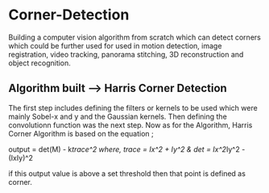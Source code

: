 # Corner-Detection
Building a computer vision algorithm from scratch which can detect corners which could be further used for used in motion detection, image registration, video tracking, panorama stitching, 3D reconstruction and object recognition.

## Algorithm built --> Harris Corner Detection
The first step includes defining the filters or kernels to be used which were mainly Sobel-x and y and the Gaussian kernels. Then defining the convolutionn function was the next step.
Now as for the Algorithm,
Harris Corner Algorithm is based on the equation ;

output = det(M) - k*trace^2
where, trace = Ix^2 + Iy^2 & det = Ix^2*Iy^2 -(IxIy)^2

if this output value is above a set threshold then that point is defined as corner.
